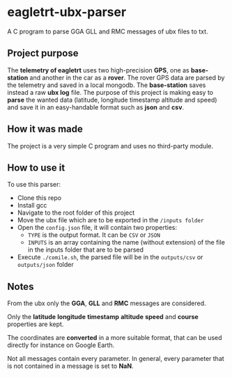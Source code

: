 # eagletrt-ubx-parser

A C program to parse GGA GLL and RMC messages of ubx files to txt.

## Project purpose

The **telemetry of eagletrt** uses two high-precision **GPS**, one as **base-station** and another in the car as a **rover**. 
The rover GPS data are parsed by the telemetry and saved in a local mongodb. The **base-station** saves instead a raw **ubx log** file.
The purpose of this project is making easy to **parse** the wanted data (latitude, longitude timestamp altitude and speed) and save it in an easy-handable
format such as **json** and **csv**.

## How it was made

The project is a very simple C program and uses no third-party module.

## How to use it

To use this parser:

* Clone this repo
* Install gcc
* Navigate to the root folder of this project
* Move the ubx file which are to be exported in the `/inputs folder`
* Open the `config.json` file, it will contain two properties:
  * `TYPE` is the output format. It can be `CSV` or `JSON`
  * `INPUTS` is an array containing the name (without extension) of the file in the inputs folder that are to be parsed
* Execute `./comile.sh`, the parsed file will be in the `outputs/csv` or `outputs/json` folder

## Notes

From the ubx only the **GGA**, **GLL** and **RMC** messages are considered. 

Only the **latitude** **longitude** **timestamp** **altitude** **speed** and **course** properties are kept.

The coordinates are **converted** in a more suitable format, that can be used directly for instance on Google Earth.

Not all messages contain every parameter. In general, every parameter that is not contained in a message is set to **NaN**.
